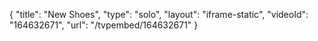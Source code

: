 {
    "title": "New Shoes",
    "type": "solo",
    "layout": "iframe-static",
    "videoId": "164632671",
    "url": "\/tvpembed\/164632671"
}